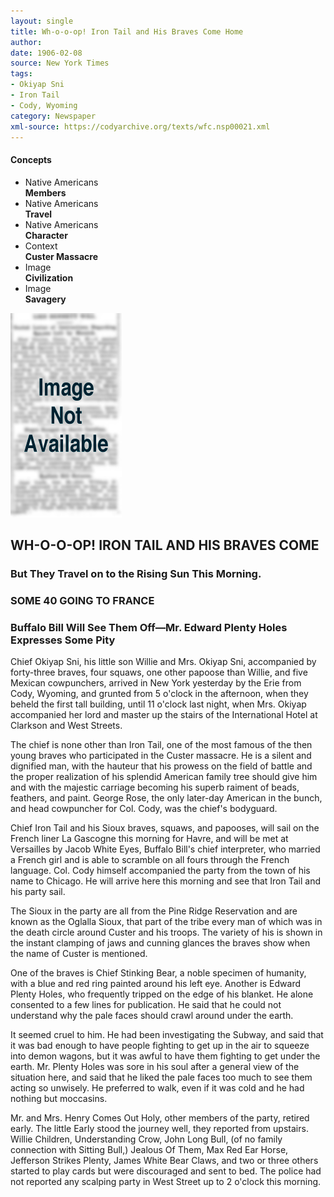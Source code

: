 ```yaml
---
layout: single
title: Wh-o-o-op! Iron Tail and His Braves Come Home
author: 
date: 1906-02-08
source: New York Times
tags:
- Okiyap Sni
- Iron Tail
- Cody, Wyoming
category: Newspaper
xml-source: https://codyarchive.org/texts/wfc.nsp00021.xml
---
```


<div class="concepts">
    <h4>Concepts</h4>
    <div class="keywords">
        <ul>
            <li>
                <span title="NA:Members" style="background-color: transparent; ">
                    <a title="NA:Members" onmouseover="highlightSpan(this.getAttribute('title'))">
                        Native Americans <br>
                        <strong>Members</strong>
                    </a>
                </span>
            </li>
            <li>
                <span title="NA:Travel" style="background-color: transparent; ">
                    <a title="NA:Travel" onmouseover="highlightSpan(this.getAttribute('title'))">
                        Native Americans <br>
                        <strong>Travel</strong>
                    </a>
                </span>
            </li>
            <li>
                <span title="NA:Character" style="background-color: transparent; ">
                    <a title="NA:Character" onmouseover="highlightSpan(this.getAttribute('title'))">
                        Native Americans <br>
                        <strong>Character</strong>
                    </a>
                </span>
            </li>
            <li>
                <span title="Context:Custer" style="background-color: transparent; ">
                    <a title="Context:Custer" onmouseover="highlightSpan(this.getAttribute('title'))">
                        Context <br>
                        <strong>Custer Massacre</strong>
                    </a>
                </span>
            </li>
            <li>
                <span title="Image:Civilization" style="background-color: transparent; ">
                    <a title="Image:Civilization" onmouseover="highlightSpan(this.getAttribute('title'))">
                        Image <br>
                        <strong>Civilization</strong>
                    </a>
                </span>
            </li>
            <li>
                <span title="Image:Savagery" style="background-color: transparent; ">
                    <a title="Image:Savagery" onmouseover="highlightSpan(this.getAttribute('title'))">
                        Image <br>
                        <strong>Savagery</strong>
                    </a>
                </span>
            </li>
        </ul>
    </div>
</div>

![Image not available](/figures/default_document.png "Image not available")

## WH-O-O-OP! IRON TAIL AND HIS BRAVES COME

### But They Travel on to the Rising Sun This Morning.

### SOME 40 GOING TO FRANCE

### Buffalo Bill Will See Them Off—Mr. Edward Plenty Holes Expresses Some Pity

<span title="NA:Members" style="background-color: transparent; ">Chief Okiyap Sni, his little son Willie and Mrs. Okiyap Sni, accompanied by forty-three braves, four squaws, one other papoose than Willie</span>, and five Mexican cowpunchers, arrived in New York yesterday by the Erie from Cody, Wyoming, and grunted from 5 o'clock in the afternoon, when they beheld the first tall building, until 11 o'clock last night, when Mrs. Okiyap accompanied her lord and master up the stairs of the International Hotel at Clarkson and West Streets.

<span title="Context:Custer" style="background-color: transparent; ">The chief is none other than <span title="NA:Members" style="background-color: transparent; ">Iron Tail</span>, one of the most famous of the then young braves who participated in the Custer massacre</span>. <span title="NA:Character" style="background-color: transparent; ">He is a silent and dignified man, with the hauteur that his prowess on the field of battle and the proper realization of his splendid American family tree should give him and with the majestic carriage becoming his superb raiment of beads, feathers, and paint</span>. George Rose, the only later-day American in the bunch, and head cowpuncher for Col. Cody, was the chief's bodyguard.

Chief <span title="NA:Members" style="background-color: transparent; ">Iron Tail and his Sioux braves, squaws, and papooses</span>, will <span title="NA:Travel" style="background-color: transparent; ">sail on the French liner La Gascogne this morning for Havre, and will be met at Versailles</span> by <span title="NA:Members" style="background-color: transparent; ">Jacob White Eyes</span>, Buffalo Bill's chief interpreter, who married a French girl and is able to scramble on all fours through the French language. Col. Cody himself accompanied the party from the town of his name to Chicago. He will arrive here this morning and see that Iron Tail and his party sail.

<span title="Context:Custer" style="background-color: transparent; ">The Sioux in the party are all from the Pine Ridge Reservation and are known as the Oglalla Sioux, that part of the tribe every man of which was in the death circle around Custer and his troops. The variety of his is shown in the instant clamping of jaws and cunning glances the braves show when the name of Custer is mentioned.</span>

One of the braves is <span title="NA:Members" style="background-color: transparent; ">Chief Stinking Bear</span>, a noble specimen of humanity, with a blue and red ring painted around his left eye. Another is <span title="NA:Members" style="background-color: transparent; ">Edward Plenty Holes</span>, who frequently tripped on the edge of his blanket. He alone consented to a few lines for publication. He said that he could not understand why the pale faces should crawl around under the earth.

It seemed cruel to him. He had been investigating the Subway, and said that it was bad enough to have people fighting to get up in the air to squeeze into demon wagons, but it was awful to have them fighting to get under the earth. <span title="Image:Civilization" style="background-color: transparent; ">Mr. Plenty Holes was sore in his soul after a general view of the situation here, and said that he liked the pale faces too much to see them acting so unwisely</span>. He preferred to walk, even if it was cold and he had nothing but moccasins.

<span title="NA:Members" style="background-color: transparent; ">Mr. and Mrs. Henry Comes Out Holy</span>, other members of the party, retired early. The little Early stood the journey well, they reported from upstairs. <span title="NA:Members" style="background-color: transparent; ">Willie Children, Understanding Crow, John Long Bull, (of no family connection with Sitting Bull,) Jealous Of Them, Max Red Ear Horse, Jefferson Strikes Plenty, James White Bear Claws, and two or three others</span> started to play cards but were discouraged and sent to bed. <span title="Image:Savagery" style="background-color: transparent; ">The police had not reported any scalping party in West Street up to 2 o'clock this morning</span>.